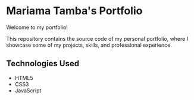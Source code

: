 # Mariama Tamba's Portfolio

Welcome to my portfolio!

This repository contains the source code of my personal portfolio, where I showcase some of my projects, skills, and professional experience.

## Technologies Used

- HTML5
- CSS3
- JavaScript
